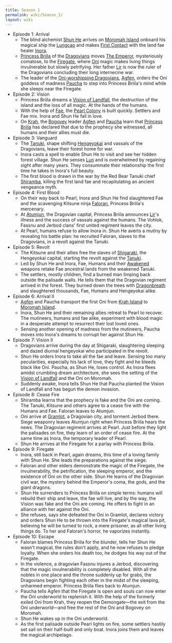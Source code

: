 ```yaml
---
title: Season 1
permalink: wiki/Season_1/
layout: wiki
---
```


-   Episode 1: Arrival
    -   The blind alchemist [Shun He](/wiki/Shun_He "wikilink") arrives on
        [Moromah Island](/wiki/Moromah_Island "wikilink") onboard his magical
        ship the [Lungcao](/wiki/Lungcao "wikilink") and makes [First
        Contact](/wiki/First_Contact "wikilink") with the land fae healer
        [Inora](/wiki/Inora_Ithkal "wikilink").
    -   [Princess Briila](/wiki/Princess_Briila "wikilink") of the
        [Dragovians](/wiki/Dragovians "wikilink") moves [The
        Emperor](/wiki/The_Emperor "wikilink"), mysteriously comatose, to the
        [Firegate](/wiki/Firegate "wikilink"), where [Oni](Oni "wikilink")
        magic makes living things invulnerable but slowly petrifying.
        Her father [Lir](/wiki/Lir "wikilink") is now the ruler of the
        Dragovians concluding their long internecine war.
    -   The leader of the [Oni-worshipping
        Dragovians](/wiki/Bogovey "wikilink"), [Agfen](/wiki/Agfen "wikilink"),
        orders the Oni goddess of madness [Paucha](/wiki/Paucha "wikilink") to
        step into Princess Briila's mind while she sleeps near the
        Firegate.
-   Episode 2: Vision
    -   Princess Briila dreams a [Vision of
        Landfall](/wiki/Vision_of_Landfall "wikilink"), the destruction of the
        island and the loss of all magic. At the hands of the humans.
    -   With the help of [Fae](/wiki/Fae "wikilink"), the [Pearl
        Colony](/wiki/Pearl_Colony "wikilink") is built quickly. Settlers and
        Fae mix. Inora and Shun He fall in love.
    -   On [Krah](/wiki/Krah "wikilink"), the [Bogovey](Bogovey "wikilink")
        leader [Agfen](/wiki/Agfen "wikilink") and [Paucha](/wiki/Paucha "wikilink")
        learn that [Princess Briila](/wiki/Princess_Briila "wikilink") has
        declared that due to the prophecy she witnessed, all humans and
        their allies must die.
-   Episode 3: Vanguard
    -   The [Tanuki](/wiki/Tanuki "wikilink"), shape shifting
        [Hengeyokai](/wiki/Hengeyokai "wikilink") and vassals of the
        Dragovians, leave their forest home for war.
    -   Inora casts a spell to enable Shun He to visit and see her
        hidden forest village. Shun He senses [Lun](/wiki/Lun "wikilink") and
        is overwhelmed by regaining sight after many years. They
        consummate their relationship the first time he takes in Inora's
        full beauty.
    -   The first blood is drawn in the war by the Red Bear Tanuki chief
        [Shiramba](/wiki/Shiramba "wikilink"), killing the first land fae and
        recapitulating an ancient vengeance myth.
-   Episode 4: First Blood
    -   On their way back to Pearl, Inora and Shun He find slaughtered
        Fae and the scavenging Kitsune ninja
        [Faloran](/wiki/Faloran "wikilink"), Princess Briila's mercenary.
    -   At [Atumjun](/wiki/Atumjun "wikilink"), the Dragovian capital,
        Princess Briila announces [Lir](/wiki/Lir "wikilink")'s illness and
        the success of vassals against the humans. The Vohlok, Fassnu
        and Jerbod clans' first united regiment leaves the city.
    -   At Pearl, humans refuse to allow Inora in. Shun He averts a
        mutiny by revealing his battle plan: he recruited Faloran,
        slaves to the Dragovians, in a revolt against the Tanuki.
-   Episode 5: Revolt
    -   The Kitsune and their allies free the slaves of
        [Shigaraki](/wiki/Shigaraki "wikilink"), the Hengeyokai capital,
        starting the revolt against the [Tanuki](/wiki/Tanuki "wikilink").
    -   Led by Shun He and Inora, Fae, Humans and their
        [Awakened](/wiki/Awakening "wikilink") weapons retake Fae ancestral
        lands from the weakened Tanuki.
    -   The settlers, mostly children, find a burned man limping back
        outside the palisade walls. He tells them that the Dragovian
        regiment arrived in the forest. They burned down the trees with
        [Dragonbreath](/wiki/Dragonbreath "wikilink") and slaughtered
        thousands, Fae, Humans and Hengeyokai alike.
-   Episode 6: Arrival II
    -   [Agfen](/wiki/Agfen "wikilink") and Paucha transport the first Oni
        from [Krah Island](/wiki/Krah "wikilink") to [Moromah
        Island](/wiki/Moromah_Island "wikilink").
    -   Inora, Shun He and their remaining allies retreat to Pearl to
        recover. The mutineers, humans and fae alike, experiment with
        blood magic in a desperate attempt to resurrect their lost loved
        ones.
    -   Sensing another opening of madness from the mutineers, Paucha
        moves into Inora's dreams to corrupt her against Shun He.
-   Episode 7: Vision II
    -   Dragovians arrive during the day at Shigaraki, slaughtering
        sleeping and dazed diurnal hengeyokai who participated in the
        revolt.
    -   Shun He orders Inora to take all the fae and leave. Sensing too
        many pecularities, especially his lack of love, they fight and
        he bleeds black like Oni. Paucha, as Shun He, loses control. As
        Inora flees amidst crumbling dream architecture, she sees the
        setting of the [Vision of
        Landfall](/wiki/Vision_of_Landfall "wikilink") and the Oni on Moromah.
    -   Suddenly awake, Inora tells Shun He that Paucha planted the
        Vision of Landfall and has begun the demon invasion.
-   Episode 8: Cease Fire
    -   Shiramba learns that the prophecy is fake and the Oni are
        coming. The Tanuki, Kitsune and others agree to a cease fire
        with the Humans and Fae. Faloran leaves to Atumjun.
    -   Oni arrive at [Gramlot](/wiki/Gramlot "wikilink"), a Dragovian city,
        and torment Jerbod there. Siege weaponry leaves Atumjun right
        when Princess Briila hears the news. The Dragovian regiment
        arrives at Pearl. Just before they light the palisades on fire,
        they learn of an order of cease fire. At the same time as Inora,
        the temporary leader of Pearl.
    -   Shun He arrives at the Firegate for a parlay with Princess
        Briila.
-   Episode 9: Firegate
    -   Inora, still back in Pearl, again dreams, this time of a loving
        family with Shun He. She leads the preparations against the
        siege.
    -   Faloran and other elders demonstrate the magic of the Firegate,
        the invulnerability, the petrification, the sleeping emperor,
        and the existence of Oni on the other side. Shun He learns of
        the Dragovian civil war, the mystery behind the Emperor's coma,
        the gods, and the giant dragons.
    -   Shun He surrenders to Princess Briila on simple terms: humans
        will rebuild their ship and leave, the fae will live, and by the
        way, the Vision was fake and the Oni are coming. He offers to
        fight in an alliance with her against the Oni.
    -   She refuses, says she defeated the Oni in Gramlot, declares
        victory and orders Shun He to be thrown into the Firegate's
        magical lava pit, believing he will be turned to rock, a mere
        prisoner, as all other living things do. To her and Faloran's
        horror, he vaporizes instantly.
-   Episode 10: Escape
    -   Faloran blames Princess Briila for the blunder, tells her Shun
        He wasn't magical, the rules don't apply, and he now refuses to
        pledge loyalty. When she orders his death too, he dodges his way
        out of the Firegate.
    -   In the violence, a dragovian Fassnu injures a Jerbod,
        discovering that the magic invulnerability is completely
        disabled. With all the nobles in one place and the throne
        suddenly up for grabs, the Dragovians begin fighting each other
        in the midst of the sleeping, unharmed emperor. Princess Briila
        flies back to Atumjun.
    -   Paucha tells Agfen that the Firegate is open and souls can now
        enter the Oni underworld to replenish it. With the help of the
        formerly exiled Oni from Krah, they reopen the Demongate—the
        exit from the Oni underworld—and free the rest of the Oni and
        Bogovey on Moromah.
    -   Shun He wakes up in the Oni underworld.
    -   As the first palisade outside Pearl lights on fire, some
        settlers hastily set sail on their half-built and only boat.
        Inora joins them and leaves the magical archipelago.
